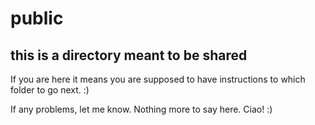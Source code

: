 # public
## this is a directory meant to be shared

If you are here it means you are supposed to have instructions to which folder to go next. :) 

If any problems, let me know. Nothing more to say here. Ciao! :)
